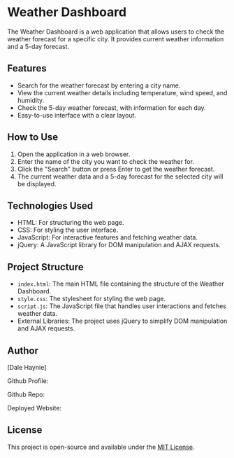 # Weather Dashboard

The Weather Dashboard is a web application that allows users to check the weather forecast for a specific city. It provides current weather information and a 5-day forecast.

## Features

- Search for the weather forecast by entering a city name.
- View the current weather details including temperature, wind speed, and humidity.
- Check the 5-day weather forecast, with information for each day.
- Easy-to-use interface with a clear layout.

## How to Use

1. Open the application in a web browser.
2. Enter the name of the city you want to check the weather for.
3. Click the "Search" button or press Enter to get the weather forecast.
4. The current weather data and a 5-day forecast for the selected city will be displayed.

## Technologies Used

- HTML: For structuring the web page.
- CSS: For styling the user interface.
- JavaScript: For interactive features and fetching weather data.
- jQuery: A JavaScript library for DOM manipulation and AJAX requests.

## Project Structure

- `index.html`: The main HTML file containing the structure of the Weather Dashboard.
- `style.css`: The stylesheet for styling the web page.
- `script.js`: The JavaScript file that handles user interactions and fetches weather data.
- External Libraries: The project uses jQuery to simplify DOM manipulation and AJAX requests.

## Author

[Dale Haynie]

Github Profile:

Github Repo:

Deployed Website: 

## License

This project is open-source and available under the [MIT License](LICENSE).